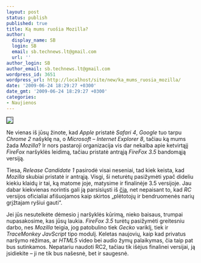 ```yaml
---
layout: post
status: publish
published: true
title: Ką mums ruošia Mozilla?
author:
  display_name: SB
  login: SB
  email: sb.technews.lt@gmail.com
  url: ''
author_login: SB
author_email: sb.technews.lt@gmail.com
wordpress_id: 3651
wordpress_url: http://localhost/site/new/ka_mums_ruosia_mozilla/
date: '2009-06-24 18:29:27 +0300'
date_gmt: '2009-06-24 18:29:27 +0300'
categories:
- Naujienos
---
```

<div class="imgright"><img src="http://tbn1.google.com/images?q=tbn:Bj8xpYjnC061MM:http://library2.usask.ca/~fichter/images/blog/firefoxlogo.png" border="1" /></div>
<p>Ne vienas iš jūsų žinote, kad <i>Apple</i> pristatė <i>Safari 4</i>, <i>Google</i> tuo tarpu <i>Chrome 2</i> našyklę na, o <i>Microsoft</i> – <i>Internet Explorer 8</i>, tačiau ką mums žada <i>Mozilla</i>? Ir nors pastaroji organizacija vis dar nekalba apie ketvirtąjį <i>FireFox</i> naršyklės leidimą, tačiau pristatė antrąją <i>FireFox 3.5</i> bandomąją versiją. </p>
<p>Tiesa, <i>Release Candidate 1</i> pasirodė visai neseniai, tad kiek keista, kad <i>Mozilla</i> skubiai pristatė ir antrąją. Visgi, ši neturėtų pasižymėti ypač dideliu kiekiu klaidų ir tai, ką matome joje, matysime ir finalinėje 3.5 versijoje. Jau dabar kiekvienas norintis gali ją parsisiųsti iš <a class="ns" href=" http://www.mozilla.com/en-US/firefox/all-beta.html">čia</a>, net nepaisant to, kad <i>RC</i> versijos oficialiai afišuojamos kaip skirtos „plėtotojų ir bendruomenės narių grįžtajam ryšiui gauti“. </p>
<p>Jei jūs nesutelkėte dėmesio į naršyklės kūrimą, nieko baisaus, trumpai nupasakosime, kas jūsų laukia. <i>FireFox 3.5</i> turėtų pasižymėti greitesniu darbo, nes <i>Mozilla</i> teigia, jog patobulino tiek <i>Gecko</i> variklį, tiek ir <i>TraceMonkey JavScript</i> tipo modulį. Keletas naujovių, kaip kad privatus naršymo rėžimas, ar <i>HTML5</i> video bei audio žymų palaikymas, čia taip pat bus sutinkamos. Nepatariu naudoti RC2, tačiau tik išėjus finalinei versijai, ją įsidiekite – ji ne tik bus našesnė, bet ir saugesnė.</p>
